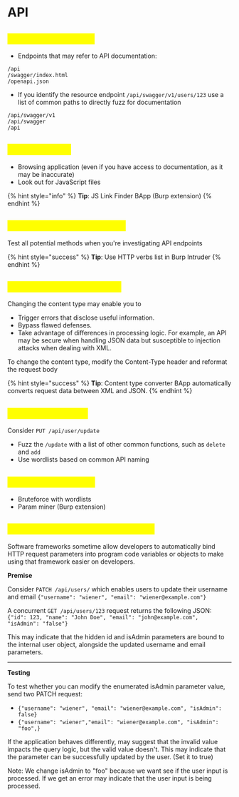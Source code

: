 # API

## <mark style="color:yellow;">API documentation</mark>

* Endpoints that may refer to API documentation:

```
/api
/swagger/index.html
/openapi.json
```

* If you identify the resource endpoint `/api/swagger/v1/users/123` use a list of common paths to directly fuzz for documentation

```
/api/swagger/v1
/api/swagger
/api
```

## <mark style="color:yellow;">API endpoints</mark>

* Browsing application (even if you have access to documentation, as it may be inaccurate)
* Look out for JavaScript files&#x20;

{% hint style="info" %}
**Tip**: JS Link Finder BApp (Burp extension)
{% endhint %}

## <mark style="color:yellow;">Supported HTTP methods</mark>

Test all potential methods when you're investigating API endpoints

{% hint style="success" %}
**Tip**: Use HTTP verbs list in Burp Intruder
{% endhint %}

## <mark style="color:yellow;">Supported content types</mark>

Changing the content type may enable you to

* Trigger errors that disclose useful information.
* Bypass flawed defenses.
* Take advantage of differences in processing logic. For example, an API may be secure when handling JSON data but susceptible to injection attacks when dealing with XML.

To change the content type, modify the Content-Type header and reformat the request body

{% hint style="success" %}
**Tip**: Content type converter BApp automatically converts request data between XML and JSON.
{% endhint %}

## <mark style="color:yellow;">Hidden endpoints</mark>

Consider `PUT /api/user/update`

* Fuzz the `/update` with a list of other common functions, such as `delete` and `add`
* Use wordlists based on common API naming

## <mark style="color:yellow;">Hidden parameters</mark>

* Bruteforce with wordlists
* Param miner (Burp extension)

## <mark style="color:yellow;">Mass assignment vulnerabilities</mark>

Software frameworks sometime allow developers to automatically bind HTTP request parameters into program code variables or objects to make using that framework easier on developers.

**Premise**

Consider `PATCH /api/users/` which enables users to update their username and email `{"username": "wiener", "email": "wiener@example.com"}`

A concurrent `GET /api/users/123` request returns the following JSON: `{"id": 123, "name": "John Doe", "email": "john@example.com", "isAdmin": "false"}`

This may indicate that the hidden id and isAdmin parameters are bound to the internal user object, alongside the updated username and email parameters.

***

**Testing**

To test whether you can modify the enumerated isAdmin parameter value, send two PATCH request:

* `{"username": "wiener", "email": "wiener@example.com", "isAdmin": false}`
* `{"username": "wiener","email": "wiener@example.com", "isAdmin": "foo",}`

If the application behaves differently, may suggest that the invalid value impacts the query logic, but the valid value doesn't. This may indicate that the parameter can be successfully updated by the user. (Set it to true)

Note: We change isAdmin to "foo" because we want see if the user input is processed. If we get an error may indicate that the user input is being processed.
